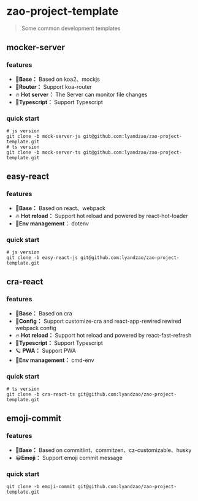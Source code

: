 # zao-project-template

> Some common development templates

## mocker-server

### features

+ 🚀**Base：** Based on koa2、mockjs
+ 🚖**Router：** Support  koa-router
+ 🔥 **Hot server：** The Server can monitor file changes
+ 🚓**Typescript：** Support Typescript

### quick start

```shell
# js version
git clone -b mock-server-js git@github.com:lyandzao/zao-project-template.git
# ts version
git clone -b mock-server-ts git@github.com:lyandzao/zao-project-template.git
```

## easy-react

### features

+ 🚀**Base：** Based on react、webpack
+ 🔥 **Hot reload：** Support hot reload and powered by react-hot-loader
+ 🌄**Env management：** dotenv

### quick start

```shell
# js version
git clone -b easy-react-js git@github.com:lyandzao/zao-project-template.git
```

## cra-react

### features

+ 🚀**Base：** Based on cra
+ 📃**Config：** Support customize-cra and react-app-rewired rewired webpack config
+ 🔥 **Hot reload：** Support hot reload and powered by react-fast-refresh
+ 🚓**Typescript：** Support Typescript
+ 🪐 **PWA：** Support PWA
+ 🌄**Env management：** cmd-env

### quick start

```shell
# ts version
git clone -b cra-react-ts git@github.com:lyandzao/zao-project-template.git
```

## emoji-commit

### features

+ 🚀**Base：** Based on commitlint、commitzen、cz-customizable、husky
+ 😀**Emoji：** Support emoji commit message

### quick start 

```shel
git clone -b emoji-commit git@github.com:lyandzao/zao-project-template.git
```

